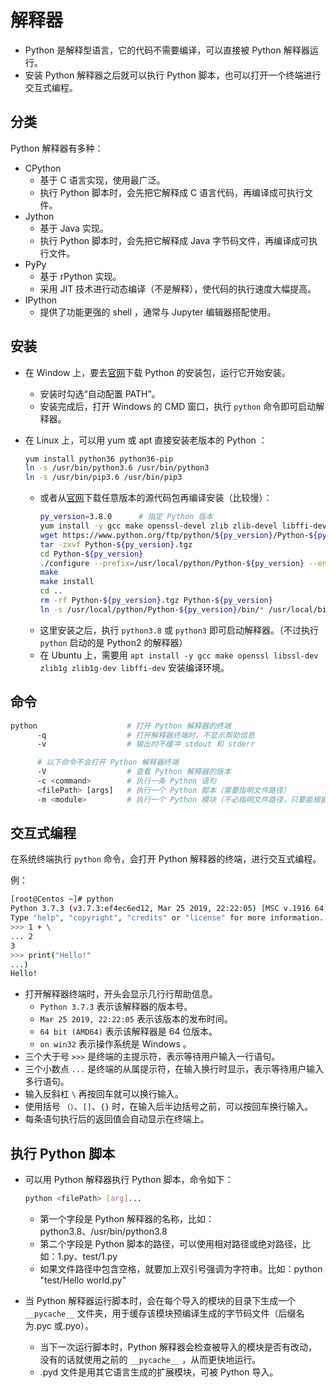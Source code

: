 # 解释器

- Python 是解释型语言，它的代码不需要编译，可以直接被 Python 解释器运行。
- 安装 Python 解释器之后就可以执行 Python 脚本，也可以打开一个终端进行交互式编程。

## 分类

Python 解释器有多种：
- CPython
  - 基于 C 语言实现，使用最广泛。
  - 执行 Python 脚本时，会先把它解释成 C 语言代码，再编译成可执行文件。
- Jython
  - 基于 Java 实现。
  - 执行 Python 脚本时，会先把它解释成 Java 字节码文件，再编译成可执行文件。
- PyPy
  - 基于 rPython 实现。
  - 采用 JIT 技术进行动态编译（不是解释），使代码的执行速度大幅提高。
- IPython
  - 提供了功能更强的 shell ，通常与 Jupyter 编辑器搭配使用。

## 安装

- 在 Window 上，要去[官网](https://www.python.org/downloads/windows/)下载 Python 的安装包，运行它开始安装。
  - 安装时勾选“自动配置 PATH”。
  - 安装完成后，打开 Windows 的 CMD 窗口，执行 `python` 命令即可启动解释器。
  
- 在 Linux 上，可以用 yum 或 apt 直接安装老版本的 Python ：
    ```sh
    yum install python36 python36-pip
    ln -s /usr/bin/python3.6 /usr/bin/python3
    ln -s /usr/bin/pip3.6 /usr/bin/pip3
    ```
  - 或者从[官网](https://www.python.org/downloads/source/)下载任意版本的源代码包再编译安装（比较慢）：
    ```sh
    py_version=3.8.0      # 指定 Python 版本
    yum install -y gcc make openssl-devel zlib zlib-devel libffi-devel    # 安装编译环境
    wget https://www.python.org/ftp/python/${py_version}/Python-${py_version}.tgz
    tar -zxvf Python-${py_version}.tgz
    cd Python-${py_version}
    ./configure --prefix=/usr/local/python/Python-${py_version} --enable-optimizations --with-ensurepip=install
    make
    make install
    cd ..
    rm -rf Python-${py_version}.tgz Python-${py_version}
    ln -s /usr/local/python/Python-${py_version}/bin/* /usr/local/bin/
    ```
  - 这里安装之后，执行 `python3.8` 或 `python3` 即可启动解释器。（不过执行 `python` 启动的是 Python2 的解释器）
  - 在 Ubuntu 上，需要用 `apt install -y gcc make openssl libssl-dev zlib1g zlib1g-dev libffi-dev` 安装编译环境。

## 命令

```sh
python                    # 打开 Python 解释器的终端
      -q                  # 打开解释器终端时，不显示帮助信息
      -v                  # 输出时不缓冲 stdout 和 stderr

      # 以下命令不会打开 Python 解释器终端
      -V                  # 查看 Python 解释器的版本
      -c <command>        # 执行一条 Python 语句
      <filePath> [args]   # 执行一个 Python 脚本（需要指明文件路径）
      -m <module>         # 执行一个 Python 模块（不必指明文件路径，只要能根据名字找到该模块）
```

## 交互式编程

在系统终端执行 `python` 命令，会打开 Python 解释器的终端，进行交互式编程。

例：
```sh
[root@Centos ~]# python
Python 3.7.3 (v3.7.3:ef4ec6ed12, Mar 25 2019, 22:22:05) [MSC v.1916 64 bit (AMD64)] on win32
Type "help", "copyright", "credits" or "license" for more information.
>>> 1 + \
... 2
3
>>> print("Hello!"
...)
Hello!
```

- 打开解释器终端时，开头会显示几行行帮助信息。
  - `Python 3.7.3` 表示该解释器的版本号。
  - `Mar 25 2019, 22:22:05` 表示该版本的发布时间。
  - `64 bit (AMD64)` 表示该解释器是 64 位版本。
  - `on win32` 表示操作系统是 Windows 。
- 三个大于号 `>>>` 是终端的主提示符，表示等待用户输入一行语句。
- 三个小数点 `...` 是终端的从属提示符，在输入换行时显示，表示等待用户输入多行语句。
- 输入反斜杠 `\` 再按回车就可以换行输入。
- 使用括号 `（）`、`[]`、`{}` 时，在输入后半边括号之前，可以按回车换行输入。
- 每条语句执行后的返回值会自动显示在终端上。

## 执行 Python 脚本

- 可以用 Python 解释器执行 Python 脚本，命令如下：
  ```sh
  python <filePath> [arg]...
  ```
  - 第一个字段是 Python 解释器的名称，比如：python3.8、/usr/bin/python3.8
  - 第二个字段是 Python 脚本的路径，可以使用相对路径或绝对路径，比如：1.py、test/1.py
  - 如果文件路径中包含空格，就要加上双引号强调为字符串。比如：python "test/Hello world.py"

- 当 Python 解释器运行脚本时，会在每个导入的模块的目录下生成一个 `__pycache__` 文件夹，用于缓存该模块预编译生成的字节码文件（后缀名为.pyc 或.pyo）。
  - 当下一次运行脚本时，Python 解释器会检查被导入的模块是否有改动，没有的话就使用之前的 `__pycache__` ，从而更快地运行。
  - .pyd 文件是用其它语言生成的扩展模块，可被 Python 导入。
